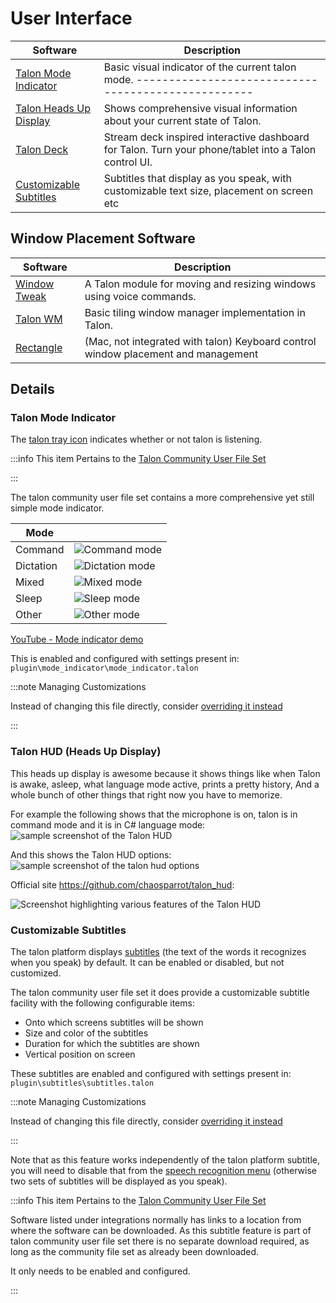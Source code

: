 # User Interface

| Software                                                     | Description                                                                                           |
| ------------------------------------------------------------ | ----------------------------------------------------------------------------------------------------- |
| [Talon Mode Indicator](#talon-mode-indicator)                | Basic visual indicator of the current talon mode. --------------------------------------------------- |
| [Talon Heads Up Display](#talon-hud-heads-up-display)        | Shows comprehensive visual information about your current state of Talon.                             |
| [Talon Deck](https://github.com/AndreasArvidsson/talon-deck) | Stream deck inspired interactive dashboard for Talon. Turn your phone/tablet into a Talon control UI. |
| [Customizable Subtitles](#customizable-subtitles)            | Subtitles that display as you speak, with customizable text size, placement on screen etc |

## Window Placement Software

| Software                                                         | Description                                                                       |
| ---------------------------------------------------------------- | --------------------------------------------------------------------------------- |
| [Window Tweak](https://github.com/codecat555/talon-window-tweak) | A Talon module for moving and resizing windows using voice commands.              |
| [Talon WM](https://github.com/lunixbochs/talon_wm)               | Basic tiling window manager implementation in Talon.                              |
| [Rectangle](https://github.com/rxhanson/Rectangle)               | (Mac, not integrated with talon) Keyboard control window placement and management |

## Details

### Talon Mode Indicator


The [talon tray icon](/docs/Basic%20Usage/talon-ui.md#talon-tray-icon) indicates whether or not talon is listening.

:::info This item Pertains to the [Talon Community User File Set](/docs/Resource%20Hub/terminology.md)

:::

The talon community user file set contains a more comprehensive yet still simple mode indicator.

| Mode | |
| - | - |
| Command | <img src="/img/talon_ui/mode_indicator/command.png" alt="Command mode" /> |
| Dictation | <img src="/img/talon_ui/mode_indicator/dictation.png" alt="Dictation mode" /> |
| Mixed | <img src="/img/talon_ui/mode_indicator/mixed.png" alt="Mixed mode" /> |
| Sleep | <img src="/img/talon_ui/mode_indicator/sleep.png" alt="Sleep mode" /> |
| Other | <img src="/img/talon_ui/mode_indicator/other.png" alt="Other mode" /> |

[YouTube - Mode indicator demo](https://youtu.be/1lqtfM4vvH4)

This is enabled and configured with settings present in:
`plugin\mode_indicator\mode_indicator.talon`

:::note Managing Customizations

Instead of changing this file directly, consider [overriding it instead](/docs/Customization/managing-customizations.md#overriding-cleanly)

:::



### Talon HUD (Heads Up Display)

This heads up display is awesome because it shows things like when Talon is awake, asleep, what language mode active, prints a pretty history, And a whole bunch of other things that right now you have to memorize.

For example the following shows that the microphone is on, talon is in command mode and it is in C# language mode:
<img src="/img/integrations/talon_hud/talon_hud_cs.png/"
     alt="sample screenshot of the Talon HUD"
/>

And this shows the Talon HUD options:
<img src="/img/integrations/talon_hud/talon_hud_options.png/"
     alt="sample screenshot of the talon hud options"
/>

Official site https://github.com/chaosparrot/talon_hud:

<img src="https://github.com/chaosparrot/talon_hud/blob/master/docs/intro.png?raw=true"
     alt="Screenshot highlighting various features of the Talon HUD"
 />

### Customizable Subtitles

The talon platform displays [subtitles](/docs/Basic%20Usage/talon-ui.md#talon-subtitles) (the text of the words it recognizes when you speak) by default.
It can be enabled or disabled, but not customized.

The talon community user file set it does provide a customizable subtitle facility with the following configurable items:
- Onto which screens subtitles will be shown
- Size and color of the subtitles
- Duration for which the subtitles are shown
- Vertical position on screen

These subtitles are enabled and configured with settings present in:
`plugin\subtitles\subtitles.talon`

:::note Managing Customizations

Instead of changing this file directly, consider [overriding it instead](/docs/Customization/managing-customizations.md#overriding-cleanly)

:::

Note that as this feature works independently of the talon platform subtitle, you will need to
disable that from the [speech recognition menu](/docs/Basic%20Usage/talon-ui.md#speech-recognition-menu) 
(otherwise two sets of subtitles will be displayed as you speak).


:::info This item Pertains to the [Talon Community User File Set](/docs/Resource%20Hub/terminology.md)

Software listed under integrations normally has links to a location from where the software can be downloaded.
As this subtitle feature is part of talon community user file set there is no separate download required,
as long as the community file set as already been downloaded.

It only needs to be enabled and configured.

:::
